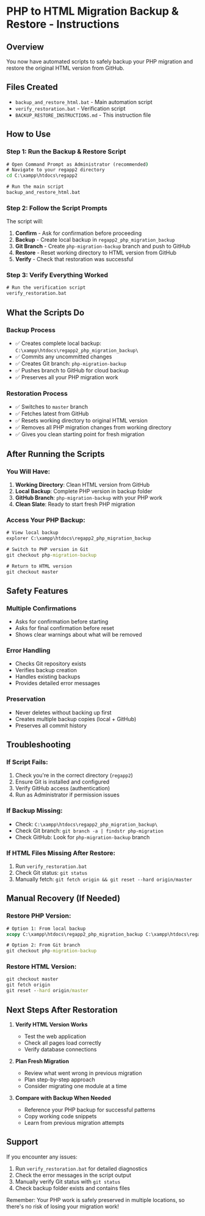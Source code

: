 # PHP to HTML Migration Backup & Restore - Instructions

## Overview
You now have automated scripts to safely backup your PHP migration and restore the original HTML version from GitHub.

## Files Created
- `backup_and_restore_html.bat` - Main automation script
- `verify_restoration.bat` - Verification script
- `BACKUP_RESTORE_INSTRUCTIONS.md` - This instruction file

## How to Use

### Step 1: Run the Backup & Restore Script
```cmd
# Open Command Prompt as Administrator (recommended)
# Navigate to your regapp2 directory
cd C:\xampp\htdocs\regapp2

# Run the main script
backup_and_restore_html.bat
```

### Step 2: Follow the Script Prompts
The script will:
1. **Confirm** - Ask for confirmation before proceeding
2. **Backup** - Create local backup in `regapp2_php_migration_backup`
3. **Git Branch** - Create `php-migration-backup` branch and push to GitHub
4. **Restore** - Reset working directory to HTML version from GitHub
5. **Verify** - Check that restoration was successful

### Step 3: Verify Everything Worked
```cmd
# Run the verification script
verify_restoration.bat
```

## What the Scripts Do

### Backup Process
- ✅ Creates complete local backup: `C:\xampp\htdocs\regapp2_php_migration_backup\`
- ✅ Commits any uncommitted changes
- ✅ Creates Git branch: `php-migration-backup`
- ✅ Pushes branch to GitHub for cloud backup
- ✅ Preserves all your PHP migration work

### Restoration Process
- ✅ Switches to `master` branch
- ✅ Fetches latest from GitHub
- ✅ Resets working directory to original HTML version
- ✅ Removes all PHP migration changes from working directory
- ✅ Gives you clean starting point for fresh migration

## After Running the Scripts

### You Will Have:
1. **Working Directory**: Clean HTML version from GitHub
2. **Local Backup**: Complete PHP version in backup folder
3. **GitHub Branch**: `php-migration-backup` with your PHP work
4. **Clean Slate**: Ready to start fresh PHP migration

### Access Your PHP Backup:
```cmd
# View local backup
explorer C:\xampp\htdocs\regapp2_php_migration_backup

# Switch to PHP version in Git
git checkout php-migration-backup

# Return to HTML version
git checkout master
```

## Safety Features

### Multiple Confirmations
- Asks for confirmation before starting
- Asks for final confirmation before reset
- Shows clear warnings about what will be removed

### Error Handling
- Checks Git repository exists
- Verifies backup creation
- Handles existing backups
- Provides detailed error messages

### Preservation
- Never deletes without backing up first
- Creates multiple backup copies (local + GitHub)
- Preserves all commit history

## Troubleshooting

### If Script Fails:
1. Check you're in the correct directory (`regapp2`)
2. Ensure Git is installed and configured
3. Verify GitHub access (authentication)
4. Run as Administrator if permission issues

### If Backup Missing:
- Check: `C:\xampp\htdocs\regapp2_php_migration_backup\`
- Check Git branch: `git branch -a | findstr php-migration`
- Check GitHub: Look for `php-migration-backup` branch

### If HTML Files Missing After Restore:
1. Run `verify_restoration.bat`
2. Check Git status: `git status`
3. Manually fetch: `git fetch origin && git reset --hard origin/master`

## Manual Recovery (If Needed)

### Restore PHP Version:
```cmd
# Option 1: From local backup
xcopy C:\xampp\htdocs\regapp2_php_migration_backup C:\xampp\htdocs\regapp2 /E /Y

# Option 2: From Git branch
git checkout php-migration-backup
```

### Restore HTML Version:
```cmd
git checkout master
git fetch origin
git reset --hard origin/master
```

## Next Steps After Restoration

1. **Verify HTML Version Works**
   - Test the web application
   - Check all pages load correctly
   - Verify database connections

2. **Plan Fresh Migration**
   - Review what went wrong in previous migration
   - Plan step-by-step approach
   - Consider migrating one module at a time

3. **Compare with Backup When Needed**
   - Reference your PHP backup for successful patterns
   - Copy working code snippets
   - Learn from previous migration attempts

## Support

If you encounter any issues:
1. Run `verify_restoration.bat` for detailed diagnostics
2. Check the error messages in the script output
3. Manually verify Git status with `git status`
4. Check backup folder exists and contains files

Remember: Your PHP work is safely preserved in multiple locations, so there's no risk of losing your migration work!
